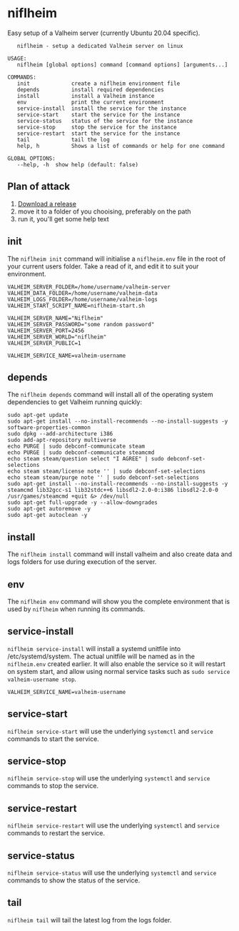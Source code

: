# niflheim

Easy setup of a Valheim server (currently Ubuntu 20.04 specific).

```NAME:
   niflheim - setup a dedicated Valheim server on linux

USAGE:
   niflheim [global options] command [command options] [arguments...]

COMMANDS:
   init             create a niflheim environment file
   depends          install required dependencies
   install          install a Valheim instance
   env              print the current environment
   service-install  install the service for the instance
   service-start    start the service for the instance
   service-status   status of the service for the instance
   service-stop     stop the service for the instance
   service-restart  start the service for the instance
   tail             tail the log
   help, h          Shows a list of commands or help for one command

GLOBAL OPTIONS:
   --help, -h  show help (default: false)
```

## Plan of attack

1. <a href="https://github.com/pharrisee/niflheim/releases">Download a release</a>
2. move it to a folder of you chooising, preferably on the path
3. run it, you'll get some help text

## init

The `niflheim init` command will initialise a `niflheim.env` file in the root of your current users folder.  Take a read of it, and edit it to suit your environment.

```
VALHEIM_SERVER_FOLDER=/home/username/valheim-server
VALHEIM_DATA_FOLDER=/home/username/valheim-data
VALHEIM_LOGS_FOLDER=/home/username/valheim-logs
VALHEIM_START_SCRIPT_NAME=niflheim-start.sh

VALHEIM_SERVER_NAME="Niflheim"
VALHEIM_SERVER_PASSWORD="some random password"
VALHEIM_SERVER_PORT=2456
VALHEIM_SERVER_WORLD="niflheim"
VALHEIM_SERVER_PUBLIC=1

VALHEIM_SERVICE_NAME=valheim-username
```

## depends

The `niflheim depends` command will install all of the operating system dependencies to get Valheim running quickly:

```
sudo apt-get update
sudo apt-get install --no-install-recommends --no-install-suggests -y software-properties-common
sudo dpkg --add-architecture i386
sudo add-apt-repository multiverse
echo PURGE | sudo debconf-communicate steam
echo PURGE | sudo debconf-communicate steamcmd
echo steam steam/question select "I AGREE" | sudo debconf-set-selections
echo steam steam/license note '' | sudo debconf-set-selections
echo steam steam/purge note '' | sudo debconf-set-selections
sudo apt-get install --no-install-recommends --no-install-suggests -y steamcmd lib32gcc-s1 lib32stdc++6 libsdl2-2.0-0:i386 libsdl2-2.0-0
/usr/games/steamcmd +quit &> /dev/null
sudo apt-get full-upgrade -y --allow-downgrades
sudo apt-get autoremove -y
sudo apt-get autoclean -y
```

## install

The `niflheim install` command will install valheim and also create data and logs folders for use during execution of the server.

## env

The `niflheim env` command will show you the complete environment that is used by `niflheim` when running its commands.

## service-install

`niflheim service-install` will install a systemd unitfile into /etc/systemd/system.  The actual unitfile will be named as in the `niflheim.env` created earlier.  It will also enable the service so it will restart on system start, and allow using normal service tasks such as `sudo service valheim-username stop`.
```
VALHEIM_SERVICE_NAME=valheim-username
```

## service-start

`niflheim service-start` will use the underlying `systemctl` and `service` commands to start the service.

## service-stop

`niflheim service-stop` will use the underlying `systemctl` and `service` commands to stop the service.

## service-restart

`niflheim service-restart` will use the underlying `systemctl` and `service` commands to restart the service.

## service-status

`niflheim service-status` will use the underlying `systemctl` and `service` commands to show the status of the service.

## tail

`niflheim tail` will tail the latest log from the logs folder.









